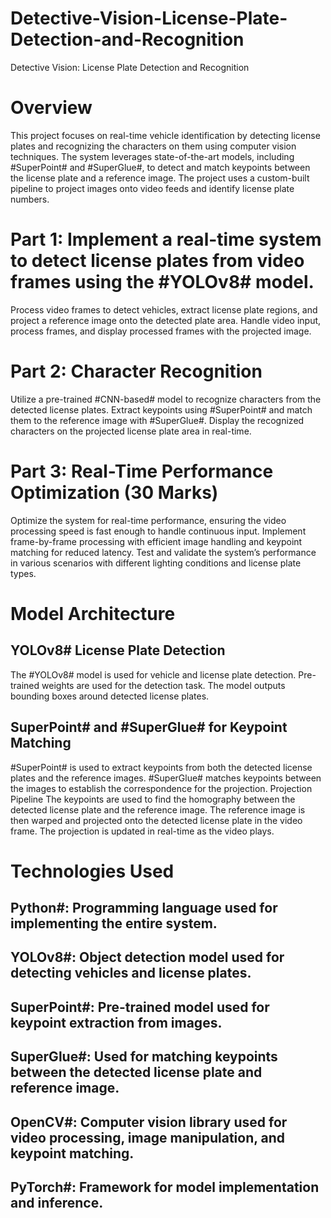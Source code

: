 # Detective-Vision-License-Plate-Detection-and-Recognition
Detective Vision: License Plate Detection and Recognition

# Overview
This project focuses on real-time vehicle identification by detecting license plates and recognizing the characters on them using computer vision techniques. The system leverages state-of-the-art models, including #SuperPoint# and #SuperGlue#, to detect and match keypoints between the license plate and a reference image. The project uses a custom-built pipeline to project images onto video feeds and identify license plate numbers.

# Part 1: Implement a real-time system to detect license plates from video frames using the #YOLOv8# model.
Process video frames to detect vehicles, extract license plate regions, and project a reference image onto the detected plate area.
Handle video input, process frames, and display processed frames with the projected image.

# Part 2: Character Recognition 
Utilize a pre-trained #CNN-based# model to recognize characters from the detected license plates.
Extract keypoints using #SuperPoint# and match them to the reference image with #SuperGlue#.
Display the recognized characters on the projected license plate area in real-time.

# Part 3: Real-Time Performance Optimization (30 Marks)
Optimize the system for real-time performance, ensuring the video processing speed is fast enough to handle continuous input.
Implement frame-by-frame processing with efficient image handling and keypoint matching for reduced latency.
Test and validate the system’s performance in various scenarios with different lighting conditions and license plate types.

# Model Architecture
## YOLOv8# License Plate Detection
The #YOLOv8# model is used for vehicle and license plate detection.
Pre-trained weights are used for the detection task.
The model outputs bounding boxes around detected license plates.
## SuperPoint# and #SuperGlue# for Keypoint Matching
#SuperPoint# is used to extract keypoints from both the detected license plates and the reference images.
#SuperGlue# matches keypoints between the images to establish the correspondence for the projection.
Projection Pipeline
The keypoints are used to find the homography between the detected license plate and the reference image.
The reference image is then warped and projected onto the detected license plate in the video frame.
The projection is updated in real-time as the video plays.

# Technologies Used

## Python#: Programming language used for implementing the entire system.
## YOLOv8#: Object detection model used for detecting vehicles and license plates.
## SuperPoint#: Pre-trained model used for keypoint extraction from images.
## SuperGlue#: Used for matching keypoints between the detected license plate and reference image.
## OpenCV#: Computer vision library used for video processing, image manipulation, and keypoint matching.
## PyTorch#: Framework for model implementation and inference.
